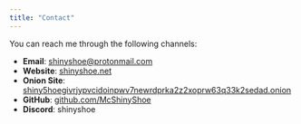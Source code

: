 ```yaml
---
title: "Contact"
---
```


You can reach me through the following channels:

- **Email**: [shinyshoe@protonmail.com](mailto:shinyshoe@protonmail.com)
- **Website**: [shinyshoe.net](https://shinyshoe.net)
- **Onion Site**: [shiny5hoegivrjypvcidoinpwv7newrdprka2z2xoprw63q33k2sedad.onion](http://shiny5hoegivrjypvcidoinpwv7newrdprka2z2xoprw63q33k2sedad.onion/)
- **GitHub**: [github.com/McShinyShoe](https://github.com/McShinyShoe)
- **Discord**: shinyshoe